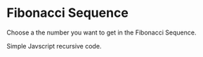 # Fibonacci Sequence
Choose a the number you want to get in the Fibonacci Sequence.

Simple Javscript recursive code.

